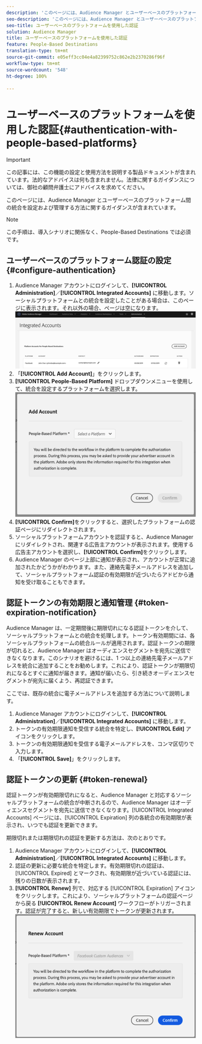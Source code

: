 ```yaml
---
description: 'このページには、Audience Manager とユーザーベースのプラットフォーム間の統合を設定および管理する方法に関するガイダンスが含まれています。 '
seo-description: 'このページには、Audience Manager とユーザーベースのプラットフォーム間の統合を設定および管理する方法に関するガイダンスが含まれています。 '
seo-title: ユーザーベースのプラットフォームを使用した認証
solution: Audience Manager
title: ユーザーベースのプラットフォームを使用した認証
feature: People-Based Destinations
translation-type: tm+mt
source-git-commit: e05eff3cc04e4a82399752c862e2b2370286f96f
workflow-type: tm+mt
source-wordcount: '548'
ht-degree: 100%

---
```



# ユーザーベースのプラットフォームを使用した認証{#authentication-with-people-based-platforms}

>[!IMPORTANT]
>この記事には、この機能の設定と使用方法を説明する製品ドキュメントが含まれています。法的なアドバイスは何も含まれません。法律に関するガイダンスについては、御社の顧問弁護士にアドバイスを求めてください。

このページには、Audience Manager とユーザーベースのプラットフォーム間の統合を設定および管理する方法に関するガイダンスが含まれています。

>[!NOTE]
>この手順は、導入シナリオに関係なく、People-Based Destinations では必須です。

## ユーザーベースのプラットフォーム認証の設定 {#configure-authentication}

1. Audience Manager アカウントにログインして、**[!UICONTROL Administration]**／**[!UICONTROL Integrated Accounts]** に移動します。ソーシャルプラットフォームとの統合を設定したことがある場合は、このページに表示されます。それ以外の場合、ページは空になります。
   ![ユーザーベースの統合](assets/pbd-config.png)
2. 「**[!UICONTROL Add Account]**」をクリックします。
3. **[!UICONTROL People-Based Platform]** ドロップダウンメニューを使用して、統合を設定するプラットフォームを選択します。
   ![ユーザーベースのプラットフォーム](assets/pbd-add.png)
4. **[!UICONTROL Confirm]**&#x200B;をクリックすると、選択したプラットフォームの認証ページにリダイレクトされます。
5. ソーシャルプラットフォームアカウントを認証すると、Audience Manager にリダイレクトされ、関連する広告主アカウントが表示されます。使用する広告主アカウントを選択し、**[!UICONTROL Confirm]**&#x200B;をクリックします。
6. Audience Manager のページ上部に通知が表示され、アカウントが正常に追加されたかどうかがわかります。また、連絡先電子メールアドレスを追加して、ソーシャルプラットフォーム認証の有効期限が近づいたらアドビから通知を受け取ることもできます。

## 認証トークンの有効期限と通知管理 {#token-expiration-notification}

Audience Manager は、一定期間後に期限切れになる認証トークンを介して、ソーシャルプラットフォームとの統合を処理します。トークン有効期間には、各ソーシャルプラットフォームの統合ルールが適用されます。認証トークンの期限が切れると、Audience Manager はオーディエンスセグメントを宛先に送信できなくなります。このシナリオを避けるには、1 つ以上の連絡先電子メールアドレスを統合に追加することをお勧めします。これにより、認証トークンが期限切れになるとすぐに通知が届きます。通知が届いたら、引き続きオーディエンスセグメントが宛先に届くよう、再認証できます。

ここでは、既存の統合に電子メールアドレスを追加する方法について説明します。

1. Audience Manager アカウントにログインして、**[!UICONTROL Administration]**／**[!UICONTROL Integrated Accounts]** に移動します。
1. トークンの有効期限通知を受信する統合を特定し、**[!UICONTROL Edit]** アイコンをクリックします。
1. トークンの有効期限通知を受信する電子メールアドレスを、コンマ区切りで入力します。
1. 「**[!UICONTROL Save]**」をクリックします。

## 認証トークンの更新 {#token-renewal}

認証トークンが有効期限切れになると、Audience Manager と対応するソーシャルプラットフォームの統合が中断されるので、Audience Manager はオーディエンスセグメントを宛先に送信できなくなります。[!UICONTROL Integrated Accounts] ページには、[!UICONTROL Expiration] 列の各統合の有効期限が表示され、いつでも認証を更新できます。

期限切れまたは期限切れの認証を更新する方法は、次のとおりです。
1. Audience Manager アカウントにログインして、**[!UICONTROL Administration]**／**[!UICONTROL Integrated Accounts]** に移動します。
1. 認証の更新に必要な統合を特定します。有効期限切れの認証は、[!UICONTROL Expired] とマークされ、有効期限が近づいている認証には、残りの日数が表示されます。
1. **[!UICONTROL Renew]** 列で、対応する [!UICONTROL Expiration] アイコンをクリックします。これにより、ソーシャルプラットフォームの認証ページから戻る **[!UICONTROL Renew Account]** ワークフローがトリガーされます。認証が完了すると、新しい有効期限でトークンが更新されます。
   ![pbd-renew](assets/pbd-renew.png)
